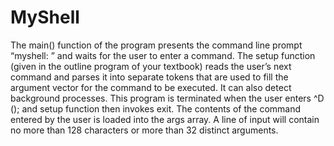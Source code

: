 # MyShell

The main() function of the program presents the command line prompt “myshell: ” and waits for the user to enter a command. The setup function (given in
the outline program of your textbook) reads the user’s next command and parses it into separate
tokens that are used to fill the argument vector for the command to be executed. It can also detect
background processes. This program is terminated when the user enters ^D (<CONTROL><D>);
and setup function then invokes exit. The contents of the command entered by the user is loaded
into the args array. A line of input will contain no more than 128 characters or
more than 32 distinct arguments.
